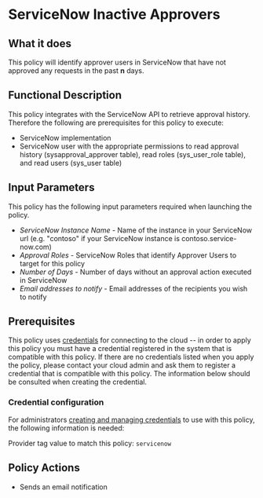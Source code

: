 # ServiceNow Inactive Approvers

## What it does

This policy will identify approver users in ServiceNow that have not approved any requests in the past **n** days.

## Functional Description

This policy integrates with the ServiceNow API to retrieve approval history. Therefore the following are prerequisites for this policy to execute:

- ServiceNow implementation
- ServiceNow user with the appropriate permissions to read approval history (sysapproval_approver table), read roles (sys_user_role table), and read users (sys_user table)

## Input Parameters

This policy has the following input parameters required when launching the policy.

- *ServiceNow Instance Name* - Name of the instance in your ServiceNow url (e.g. "contoso" if your ServiceNow instance is contoso.service-now.com)
- *Approval Roles* - ServiceNow Roles that identify Approver Users to target for this policy
- *Number of Days* - Number of days without an approval action executed in ServiceNow
- *Email addresses to notify* - Email addresses of the recipients you wish to notify

## Prerequisites

This policy uses [credentials](https://docs.flexera.com/flexera/EN/Automation/ManagingCredentialsExternal.htm) for connecting to the cloud -- in order to apply this policy you must have a credential registered in the system that is compatible with this policy. If there are no credentials listed when you apply the policy, please contact your cloud admin and ask them to register a credential that is compatible with this policy. The information below should be consulted when creating the credential.

### Credential configuration

For administrators [creating and managing credentials](https://docs.flexera.com/flexera/EN/Automation/ManagingCredentialsExternal.htm) to use with this policy, the following information is needed:

Provider tag value to match this policy: `servicenow`

## Policy Actions

- Sends an email notification
